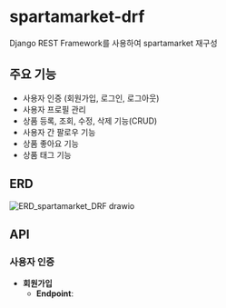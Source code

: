 # spartamarket-drf
Django REST Framework를 사용하여 spartamarket 재구성

## 주요 기능
- 사용자 인증 (회원가입, 로그인, 로그아웃)
- 사용자 프로필 관리
- 상품 등록, 조회, 수정, 삭제 기능(CRUD)
- 사용자 간 팔로우 기능
- 상품 좋아요 기능
- 상품 태그 기능

## ERD
![ERD_spartamarket_DRF drawio](https://github.com/user-attachments/assets/15a853f4-237c-483e-b2d9-262e828e9ac4)

## API
### 사용자 인증
- **회원가입**
    - **Endpoint**: 